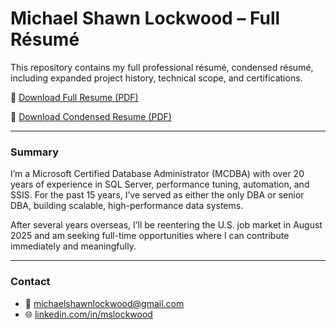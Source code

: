 # Michael Shawn Lockwood – Full Résumé

This repository contains my full professional résumé, condensed résumé, including expanded project history, technical scope, and certifications.

📄 [Download Full Resume (PDF)](https://github.com/michaelshawnlockwood/MyResume/raw/main/MichaelLockwood_FullResume.pdf)

📄 [Download Condensed Resume (PDF)](https://github.com/michaelshawnlockwood/MyResume/raw/main/MichaelLockwood_CondensedResume.pdf)


---

### Summary

I’m a Microsoft Certified Database Administrator (MCDBA) with over 20 years of experience in SQL Server, performance tuning, automation, and SSIS. For the past 15 years, I’ve served as either the only DBA or senior DBA, building scalable, high-performance data systems.

After several years overseas, I’ll be reentering the U.S. job market in August 2025 and am seeking full-time opportunities where I can contribute immediately and meaningfully.

---

### Contact

- 📧 michaelshawnlockwood@gmail.com  
- 🌐 [linkedin.com/in/mslockwood](https://linkedin.com/in/mslockwood)

